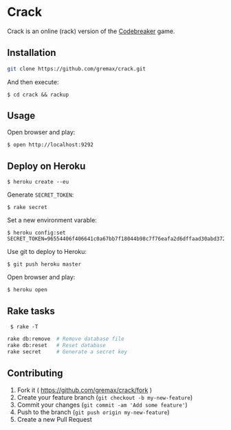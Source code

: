 # Crack

Crack is an online (rack) version of the [Codebreaker](https://github.com/gremax/codebreaker) game.

## Installation

```bash
git clone https://github.com/gremax/crack.git
```

And then execute:

    $ cd crack && rackup

## Usage

Open browser and play:

    $ open http://localhost:9292

## Deploy on Heroku

    $ heroku create --eu

Generate `SECRET_TOKEN`:

    $ rake secret

Set a new environment varable:

    $ heroku config:set SECRET_TOKEN=96554406f406641c0a67bb7f18044b98c7f76eafa2d6dffaad30abd372ff2f2a9d523936ddbb81b9655bb841d886d878fff3a236eceea3a1accb9215467cbca5

Use git to deploy to Heroku:

    $ git push heroku master

Open browser and play:

    $ heroku open

## Rake tasks

     $ rake -T

```bash
rake db:remove  # Remove database file
rake db:reset   # Reset database
rake secret     # Generate a secret key
```

## Contributing

1. Fork it ( https://github.com/gremax/crack/fork )
2. Create your feature branch (`git checkout -b my-new-feature`)
3. Commit your changes (`git commit -am 'Add some feature'`)
4. Push to the branch (`git push origin my-new-feature`)
5. Create a new Pull Request

